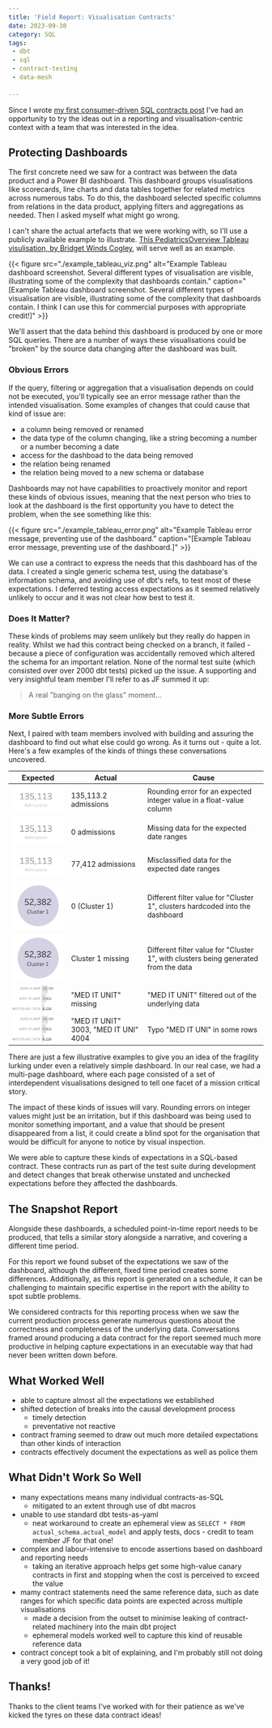 ```yaml
---
title: 'Field Report: Visualisation Contracts'
date: 2023-09-30
category: SQL
tags:
 - dbt
 - sql
 - contract-testing
 - data-mesh

---
```


Since I wrote [my first consumer-driven SQL contracts post](../2023-05-19-dbt-contracts-in-sql/) I've had an opportunity to try the ideas out in a reporting and visualisation-centric context with a team that was interested in the idea.

<!--more-->

## Protecting Dashboards

The first concrete need we saw for a contract was between the data product and a Power BI dashboard. This dashboard groups visualisations like scorecards, line charts and data tables together for related metrics across numerous tabs. To do this, the dashboard selected specific columns from relations in the data product, applying filters and aggregations as needed. Then I asked myself what might go wrong.

I can't share the actual artefacts that we were working with, so I'll use a publicly available example to illustrate. [This PediatricsOverview Tableau visulisation, by Bridget Winds Cogley](https://public.tableau.com/app/profile/bridget/viz/PediatricsOverview/Overview), will serve well as an example.

{{< figure src="./example_tableau_viz.png"
 alt="Example Tableau dashboard screenshot. Several different types of visualisation are visible, illustrating some of the complexity that dashboards contain."
 caption="[Example Tableau dashboard screenshot. Several different types of visualisation are visible, illustrating some of the complexity that dashboards contain. I think I can use this for commercial purposes with appropriate credit!]" >}}

We'll assert that the data behind this dashboard is produced by one or more SQL queries. There are a number of ways these visualisations could be "broken" by the source data changing after the dashboard was built.

### Obvious Errors

If the query, filtering or aggregation that a visualisation depends on could not be executed, you'll typically see an error message rather than the intended visualisation. Some examples of changes that could cause that kind of issue are:

- a column being removed or renamed
- the data type of the column changing, like a string becoming a number or a number becoming a date
- access for the dashboad to the data being removed
- the relation being renamed
- the relation being moved to a new schema or database

Dashboards may not have capabilities to proactively monitor and report these kinds of obvious issues, meaning that the next person who tries to look at the dashboard is the first opportunity you have to detect the problem, when the see something like this:

{{< figure src="./example_tableau_error.png"
 alt="Example Tableau error message, preventing use of the dashboard."
 caption="[Example Tableau error message, preventing use of the dashboard.]" >}}

We can use a contract to express the needs that this dashboard has of the data. I created a single generic schema test, using the database's information schema, and avoiding use of dbt's refs, to test most of these expectations. I deferred testing access expectations as it seemed relatively unlikely to occur and it was not clear how best to test it.

### Does It Matter?

These kinds of problems may seem unlikely but they really do happen in reality. Whilst we had this contract being checked on a branch, it failed - because a piece of configuration was accidentally removed which altered the schema for an important relation. None of the normal test suite (which consisted over over 2000 dbt tests) picked up the issue. A supporting and very insightful team member I'll refer to as JF summed it up:

> A real "banging on the glass" moment...

### More Subtle Errors

Next, I paired with team members involved with building and assuring the dashboard to find out what else could go wrong. As it turns out - quite a lot. Here's a few examples of the kinds of things these conversations uncovered.

|Expected|Actual|Cause|
|-|-|-|
|![](./example_int_round.png)|135,113.2 admissions|Rounding error for an expected integer value in a float-value column|
|![](./example_int_round.png)|0 admissions|Missing data for the expected date ranges|
|![](./example_int_round.png)|77,412 admissions|Misclassified data for the expected date ranges|
|![](./example_typo.png)|0 (Cluster 1)|Different filter value for "Cluster 1", clusters hardcoded into the dashboard|
|![](./example_typo.png)|Cluster 1 missing|Different filter value for "Cluster 1", with clusters being generated from the data|
|![](./example_filtered_value.png)|"MED IT UNIT" missing|"MED IT UNIT" filtered out of the underlying data|
|![](./example_filtered_value.png)|"MED IT UNIT" 3003, "MED IT UNI" 4004|Typo "MED IT UNI" in some rows|

There are just a few illustrative examples to give you an idea of the fragility lurking under even a relatively simple dashboard. In our real case, we had a multi-page dashboard, where each page consisted of a set of interdependent visualisations designed to tell one facet of a mission critical story.

The impact of these kinds of issues will vary. Rounding errors on integer values might just be an irritation, but if this dashboard was being used to monitor something important, and a value that should be present disappeared from a list, it could create a blind spot for the organisation that would be difficult for anyone to notice by visual inspection.

We were able to capture these kinds of expectations in a SQL-based contract. These contracts run as part of the test suite during development and detect changes that break otherwise unstated and unchecked expectations before they affected the dashboards.

## The Snapshot Report

Alongside these dashboards, a scheduled point-in-time report needs to be produced, that tells a similar story alongside a narrative, and covering a different time period.

For this report we found subset of the expectations we saw of the dashboard, although the different, fixed time period creates some differences. Additionally, as this report is generated on a schedule, it can be challenging to maintain specific expertise in the report with the ability to spot subtle problems.

We considered contracts for this reporting process when we saw the current production process generate numerous questions about the correctness and completeness of the underlying data. Conversations framed around producing a data contract for the report seemed much more productive in helping capture expectations in an executable way that had never been written down before.

## What Worked Well

- able to capture almost all the expectations we established
- shifted detection of breaks into the causal development process
    - timely detection
    - preventative not reactive
- contract framing seemed to draw out much more detailed expectations than other kinds of interaction
- contracts effectively document the expectations as well as police them

## What Didn't Work So Well

- many expectations means many individual contracts-as-SQL
    - mitigated to an extent through use of dbt macros
- unable to use standard dbt tests-as-yaml
    - neat workaround to create an ephemeral view as `SELECT * FROM actual_schema.actual_model` and apply tests, docs - credit to team member JF for that one!
- complex and labour-intensive to encode assertions based on dashboard and reporting needs
    - taking an iterative approach helps get some high-value canary contracts in first and stopping when the cost is perceived to exceed the value
- mamy contract statements need the same reference data, such as date ranges for which specific data points are expected across multiple visualisations
    - made a decision from the outset to minimise leaking of contract-related machinery into the main dbt project
    - ephemeral models worked well to capture this kind of reusable reference data
- contract concept took a bit of explaining, and I'm probably still not doing a very good job of it!

## Thanks!

Thanks to the client teams I've worked with for their patience as we've kicked the tyres on these data contract ideas!
